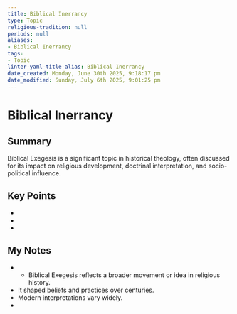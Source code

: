 ```yaml
---
title: Biblical Inerrancy
type: Topic
religious-tradition: null
periods: null
aliases:
- Biblical Inerrancy
tags:
- Topic
linter-yaml-title-alias: Biblical Inerrancy
date_created: Monday, June 30th 2025, 9:18:17 pm
date_modified: Sunday, July 6th 2025, 9:01:25 pm
---
```


# Biblical Inerrancy

## Summary
Biblical Exegesis is a significant topic in historical theology, often discussed for its impact on religious development, doctrinal interpretation, and socio-political influence.

## Key Points
- 
- 
- 

## My Notes
- - Biblical Exegesis reflects a broader movement or idea in religious history.
- It shaped beliefs and practices over centuries.
- Modern interpretations vary widely.
- 